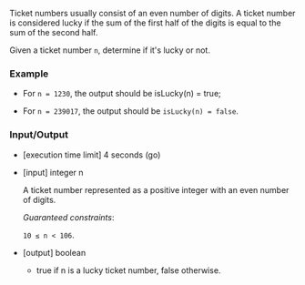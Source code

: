 Ticket numbers usually consist of an even number of digits. A ticket number is considered lucky if the sum of the first half of the digits is equal to the sum of the second half.

Given a ticket number `n`, determine if it's lucky or not.

### Example

- For `n = 1230`, the output should be
isLucky(n) = true;

- For `n = 239017`, the output should be
`isLucky(n) = false`.

### Input/Output

- [execution time limit] 4 seconds (go)

- [input] integer n

  A ticket number represented as a positive integer with an even number of digits.

  *Guaranteed constraints*:

  `10 ≤ n < 106`.

- [output] boolean

  - true if n is a lucky ticket number, false otherwise.